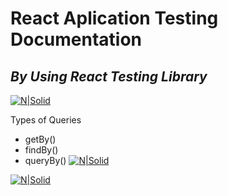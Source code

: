 # React Aplication Testing Documentation
## _By Using React Testing Library_

[![N|Solid](https://i.ibb.co/V9HKXtf/react-testing-library.png)](https://testing-library.com/docs/react-testing-library/intro/)


Types of Queries 

- getBy()
- findBy()
- queryBy()
[![N|Solid](https://i.ibb.co/9cQw1sc/react-testing-library-2.png)](https://testing-library.com/docs/queries/about/)

[![N|Solid](https://i.ibb.co/9cQw1sc/react-testing-library-3.png)](https://testing-library.com/docs/guide-disappearance/)